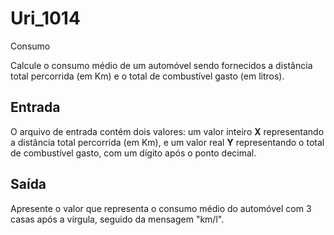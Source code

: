 # Uri_1014
Consumo

Calcule o consumo médio de um automóvel sendo fornecidos a distância total percorrida (em Km) e o total de combustível gasto (em litros).

## Entrada

O arquivo de entrada contém dois valores: um valor inteiro **X** representando a distância total percorrida (em Km), e um valor real **Y** representando o total de combustível gasto, com um dígito após o ponto decimal.

## Saída

Apresente o valor que representa o consumo médio do automóvel com 3 casas após a vírgula, seguido da mensagem "km/l".
